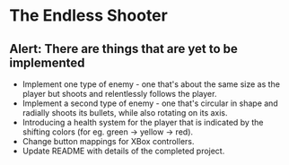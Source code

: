 # The Endless Shooter

## Alert: There are things that are yet to be implemented
* Implement one type of enemy - one that's about the same size as the player but shoots and relentlessly follows the player.
* Implement a second type of enemy - one that's circular in shape and radially shoots its bullets, while also rotating on its axis.
* Introducing a health system for the player that is indicated by the shifting colors (for eg. green &#8594; yellow &#8594; red).
* Change button mappings for XBox controllers.
* Update README with details of the completed project.